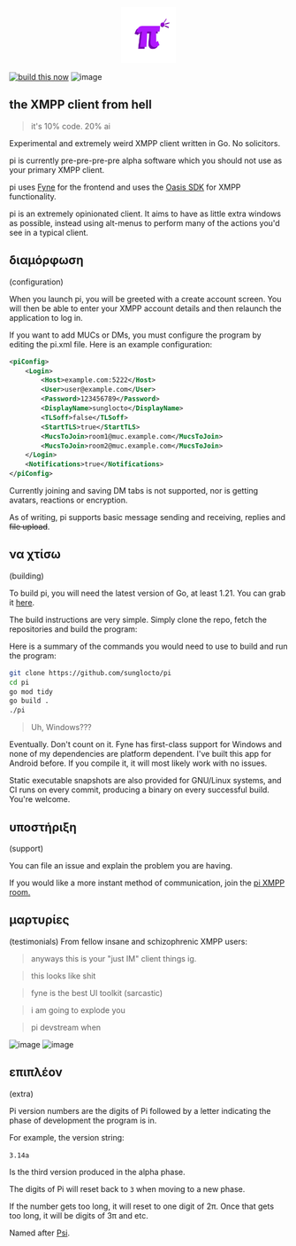 <center>
<img width="100" height="100" src="https://github.com/sunglocto/pi/blob/255bc3749c089e3945871ddf19dd17d14a83f9ff/pi.png">
</center>

[![build this now](https://github.com/sunglocto/pi/actions/workflows/go.yml/badge.svg)](https://github.com/sunglocto/pi/actions/workflows/go.yml)
<img width="1920" height="1080" alt="image" src="https://github.com/user-attachments/assets/9e2d9209-6ad5-4f22-94d0-4cc18c835372" />


## the XMPP client from hell
> it's 10% code. 20% ai

Experimental and extremely weird XMPP client written in Go. No solicitors.

pi is currently pre-pre-pre-pre alpha software which you should not use as your primary XMPP client.

pi uses [Fyne](https://fyne.io) for the frontend and uses the [Oasis SDK](https://github.com/jjj333-p/oasis-sdk) for XMPP functionality.

pi is an extremely opinionated client. It aims to have as little extra windows as possible, instead using alt-menus to perform many of the actions you'd see in a typical client.


## διαμόρφωση
(configuration)

When you launch pi, you will be greeted with a create account screen. You will then be able to enter your XMPP account details and then relaunch the application to log in.

If you want to add MUCs or DMs, you must configure the program by editing the pi.xml file. Here is an example configuration:

```xml
<piConfig>
	<Login>
		<Host>example.com:5222</Host>
		<User>user@example.com</User>
		<Password>123456789</Password>
		<DisplayName>sunglocto</DisplayName>
		<TLSoff>false</TLSoff>
		<StartTLS>true</StartTLS>
		<MucsToJoin>room1@muc.example.com</MucsToJoin>
		<MucsToJoin>room2@muc.example.com</MucsToJoin>
	</Login>
	<Notifications>true</Notifications>
</piConfig>
```

Currently joining and saving DM tabs is not supported, nor is getting avatars, reactions or encryption.

As of writing, pi supports basic message sending and receiving, replies and ~~file upload~~.


## να χτίσω 
(building)

To build pi, you will need the latest version of Go, at least 1.21. You can grab it [here](https://go.dev).

The build instructions are very simple. Simply clone the repo, fetch the repositories and build the program:

Here is a summary of the commands you would need to use to build and run the program:
```bash
git clone https://github.com/sunglocto/pi
cd pi
go mod tidy
go build .
./pi
```
> Uh, Windows???

Eventually. Don't count on it.
Fyne has first-class support for Windows and none of my dependencies are platform dependent. I've built this app for Android before. If you compile it, it will most likely work with no issues.

Static executable snapshots are also provided for GNU/Linux systems, and CI runs on every commit, producing a binary on every successful build. You're welcome.


## υποστήριξη
(support)

You can file an issue and explain the problem you are having.

If you would like a more instant method of communication, join the [pi XMPP room.](xmpp:pi@room.sunglocto.net?join)

## μαρτυρίες
(testimonials)
From fellow insane and schizophrenic XMPP users:

> anyways this is your "just IM" client things ig.

> this looks like shit

> fyne is the best UI toolkit (sarcastic)

> i am going to explode you

> pi devstream when

<img width="361" height="66" alt="image" src="https://github.com/user-attachments/assets/5a926f6b-1005-4795-a6ef-4e0538bb4d5a" />
<img width="316" height="73" alt="image" src="https://github.com/user-attachments/assets/52309c60-8110-43eb-9c45-56c9cfd82cc4" />


## επιπλέον
(extra)

Pi version numbers are the digits of Pi followed by a letter indicating the phase of development the program is in.

For example, the version string:

`3.14a`

Is the third version produced in the alpha phase.

The digits of Pi will reset back to `3` when moving to a new phase.

If the number gets too long, it will reset to one digit of 2π. Once that gets too long, it will be digits of 3π and etc.

Named after [Psi](https://github.com/psi-im/psi).
